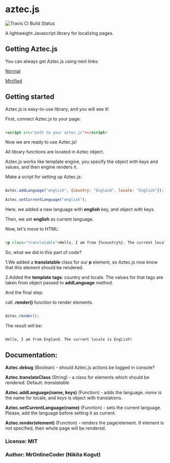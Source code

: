 # aztec.js
![Travis CI Build Status](https://travis-ci.org/MrOnlineCoder/aztec.js.svg)

A lightweight Javascript library for localizing pages.

## Getting Aztec.js

You can always get Aztec.js using next links:

[Normal](https://raw.githubusercontent.com/MrOnlineCoder/aztec.js/master/dist/normal/aztec.js)

[Minified](https://raw.githubusercontent.com/MrOnlineCoder/aztec.js/master/dist/minified/aztec.js)

## Getting started

Aztec.js is easy-to-use library, and you will see it!

First, connect Aztec.js to your page:

```html

<script src="path to your aztec.js"></script>

```

Now we are ready to use Aztec.js!

All library functions are located in Aztec object.

Aztec.js works like template engine, you specify the object with keys and values, and then engine renders it.

Make a script for setting up Aztec.js:

```javascript

Aztec.addLanguage("english", {country: "England", locale: "English"});

Aztec.setCurrentLanguage("english");

```

Here, we added a new language with **english** key, and object with keys.

Then, we set **english** as current language.

Now, let's move to HTML:

```html

<p class="translatable">Hello, I am from {%country%}. The current locale is {%locale%}</p>

```

So, what we did in this part of code?

1.We added a **translatable** class for our **p** element, so Aztec.js now know that this element should be rendered.

2.Added the **template tags**: country and locale. The values for that tags are taken from object passed to **addLanguage** method.

And the final step:

call **.render()** function to render elements.

```javascript

Aztec.render();

```

The result will be:

```html

Hello, I am from England. The current locale is English!

```

## Documentation:

**Aztec.debug** (Boolean) - should Aztec.js actions be logged in console?

**Aztec.translateClass** (String) - a class for elements which should be rendered. Default: *translatable*

**Aztec.addLanguage(name, keys)** (Function) - adds the language. *name* is the name for locale, and *keys* is object with translations.

**Aztec.setCurrentLanguage(name)** (Function) - sets the current language. Please, add the language before setting it as current.

**Aztec.render(element)** (Function) - renders the page/element. If element is not specified, then whole page will be rendered.

### License: MIT

### Author: MrOnlineCoder (Nikita Kogut)